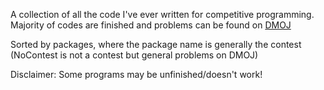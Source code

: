 A collection of all the code I've ever written for competitive programming. Majority of codes are finished and problems can be found on [DMOJ](https://dmoj.ca/)  

Sorted by packages, where the package name is generally the contest (NoContest is not a contest but general problems on DMOJ)

Disclaimer: Some programs may be unfinished/doesn't work!
